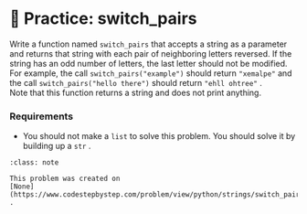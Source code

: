# 🚧 Practice: switch_pairs
Write a function named `switch_pairs` that accepts a string as a parameter and returns that string with each pair of neighboring letters reversed. If the string has an odd number of letters, the last letter should not be modified. For example, the call `switch_pairs("example")` should return `"xemalpe"` and the call `switch_pairs("hello there")` should return `"ehll ohtree"` .  
Note that this function returns a string and does not print anything.  
###  Requirements  

-  You should not make a     `list`     to solve this problem. You should solve it by building up a     `str`     .  


```{admonition} Note
:class: note

This problem was created on
[None](https://www.codestepbystep.com/problem/view/python/strings/switch_pairs)
.

```

